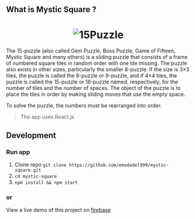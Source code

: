## What is Mystic Square ?

<h1 align="center">
<img src="https://upload.wikimedia.org/wikipedia/commons/archive/f/ff/20161204202248%2115-puzzle_magical.svg" alt="15Puzzle" />
</h1>

The 15-puzzle (also called Gem Puzzle, Boss Puzzle, Game of Fifteen, Mystic Square and many others) is a sliding puzzle that consists of a frame of numbered square tiles in random order with one tile missing. The puzzle also exists in other sizes, particularly the smaller 8-puzzle. If the size is 3×3 tiles, the puzzle is called the 8-puzzle or 9-puzzle, and if 4×4 tiles, the puzzle is called the 15-puzzle or 16-puzzle named, respectively, for the number of tiles and the number of spaces. The object of the puzzle is to place the tiles in order by making sliding moves that use the empty space.

To solve the puzzle, the numbers must be rearranged into order.


>The app uses React.js
## Development

### Run app

1. Clone repo ```git clone https://github.com/emadadel999/mystic-square.git```
2. ```cd mystic-square```
3. ```npm install && npm start  ```


<h3>or</h3>

View a live demo of this project on [firebase](https://mystic-square15.web.app)
